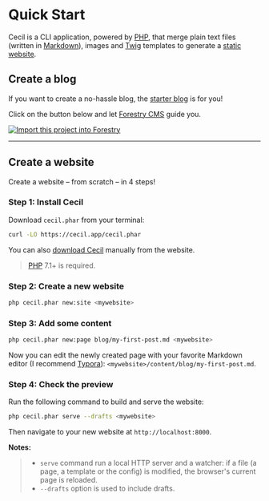 <!--
description: "Create a new static site and preview it locally."
-->

# Quick Start

Cecil is a CLI application, powered by [PHP](http://www.php.net), that merge plain text files (written in [Markdown](https://daringfireball.net/projects/markdown/)), images and [Twig](https://twig.symfony.com/) templates to generate a [static website](https://en.wikipedia.org/wiki/Static_web_page).

## Create a blog

If you want to create a no-hassle blog, the [starter blog](https://github.com/Cecilapp/the-butler#readme) is for you!

Click on the button below and let [Forestry CMS](https://forestry.io) guide you.

[![Import this project into Forestry](https://assets.forestry.io/import-to-forestryK.svg)](https://cecil.app/cms/forestry/import/)

----

## Create a website

Create a website – from scratch – in 4 steps!

### Step 1: Install Cecil

Download `cecil.phar` from your terminal:

```bash
curl -LO https://cecil.app/cecil.phar
```

You can also [download Cecil](https://cecil.app/download/) manually from the website.

> [PHP](http://php.net/manual/en/install.php) 7.1+ is required.

### Step 2: Create a new website

```bash
php cecil.phar new:site <mywebsite>
```

### Step 3: Add some content

```bash
php cecil.phar new:page blog/my-first-post.md <mywebsite>
```

Now you can edit the newly created page with your favorite Markdown editor (I recommend [Typora](https://www.typora.io)): `<mywebsite>/content/blog/my-first-post.md`.

### Step 4: Check the preview

Run the following command to build and serve the website:

```bash
php cecil.phar serve --drafts <mywebsite>
```

Then navigate to your new website at `http://localhost:8000`.

**Notes:**

>- `serve` command run a local HTTP server and a watcher: if a file (a page, a template or the config) is modified, the browser's current page is reloaded.
>- `--drafts` option is used to include drafts.
